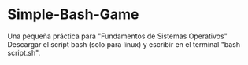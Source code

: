# Simple-Bash-Game
Una pequeña práctica para "Fundamentos de Sistemas Operativos"
Descargar el script bash (solo para linux) y escribir en el terminal "bash script.sh".
